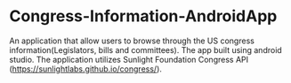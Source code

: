# Congress-Information-AndroidApp
An application that allow users to browse through the US congress information(Legislators, bills and committees). The app built using android studio. The application utilizes Sunlight Foundation Congress API (https://sunlightlabs.github.io/congress/). 
